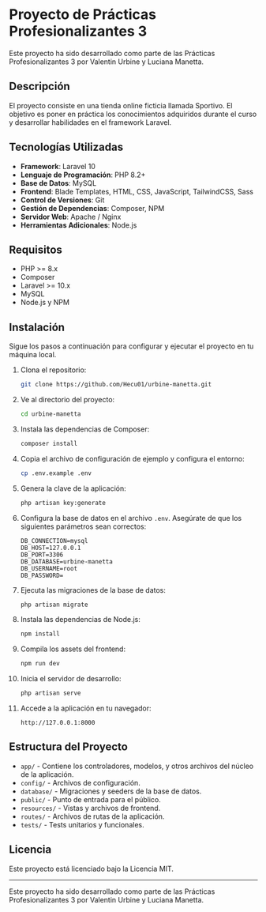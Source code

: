 # Proyecto de Prácticas Profesionalizantes 3

Este proyecto ha sido desarrollado como parte de las Prácticas Profesionalizantes 3 por Valentin Urbine y Luciana Manetta.

## Descripción

El proyecto consiste en una tienda online ficticia llamada Sportivo. El objetivo es poner en práctica los conocimientos adquiridos durante el curso y desarrollar habilidades en el framework Laravel.

## Tecnologías Utilizadas

- **Framework**: Laravel 10
- **Lenguaje de Programación**: PHP 8.2+
- **Base de Datos**: MySQL
- **Frontend**: Blade Templates, HTML, CSS, JavaScript, TailwindCSS, Sass
- **Control de Versiones**: Git
- **Gestión de Dependencias**: Composer, NPM
- **Servidor Web**: Apache / Nginx
- **Herramientas Adicionales**: Node.js

## Requisitos

- PHP >= 8.x
- Composer
- Laravel >= 10.x
- MySQL
- Node.js y NPM

## Instalación

Sigue los pasos a continuación para configurar y ejecutar el proyecto en tu máquina local.

1. Clona el repositorio:

    ```bash
    git clone https://github.com/Hecu01/urbine-manetta.git
    ```

2. Ve al directorio del proyecto:

    ```bash
    cd urbine-manetta
    ```

3. Instala las dependencias de Composer:

    ```bash
    composer install
    ```

4. Copia el archivo de configuración de ejemplo y configura el entorno:

    ```bash
    cp .env.example .env
    ```

5. Genera la clave de la aplicación:

    ```bash
    php artisan key:generate
    ```

6. Configura la base de datos en el archivo `.env`. Asegúrate de que los siguientes parámetros sean correctos:

    ```plaintext
    DB_CONNECTION=mysql
    DB_HOST=127.0.0.1
    DB_PORT=3306
    DB_DATABASE=urbine-manetta
    DB_USERNAME=root
    DB_PASSWORD=
    ```

7. Ejecuta las migraciones de la base de datos:

    ```bash
    php artisan migrate
    ```

8. Instala las dependencias de Node.js:

    ```bash
    npm install
    ```

9. Compila los assets del frontend:

    ```bash
    npm run dev
    ```

10. Inicia el servidor de desarrollo:

    ```bash
    php artisan serve
    ```

11. Accede a la aplicación en tu navegador:

    ```
    http://127.0.0.1:8000
    ```


## Estructura del Proyecto

- `app/` - Contiene los controladores, modelos, y otros archivos del núcleo de la aplicación.
- `config/` - Archivos de configuración.
- `database/` - Migraciones y seeders de la base de datos.
- `public/` - Punto de entrada para el público.
- `resources/` - Vistas y archivos de frontend.
- `routes/` - Archivos de rutas de la aplicación.
- `tests/` - Tests unitarios y funcionales.


## Licencia

Este proyecto está licenciado bajo la Licencia MIT.


---

Este proyecto ha sido desarrollado como parte de las Prácticas Profesionalizantes 3 por Valentin Urbine y Luciana Manetta.
